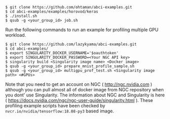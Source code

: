 ```
$ git clone https://github.com/ohtaman/abci-examples.git
$ cd abci-examples/examples/horovod/keras
$ ./install.sh
$ qsub -g <your_group_id> job.sh
```

Run the following commands to run an example for profiling multiple GPU workload.

```
$ git clone https://github.com/lazykyama/abci-examples.git
$ cd abci-examples/
$ export SINGULARITY_DOCKER_USERNAME='$oauthtoken'
$ export SINGULARITY_DOCKER_PASSWORD=<Your NGC API key>
$ singularity build <Singularity image name> <Docker image>
$ qsub -g <your_group_id> prepare_mnist_profile_sample.sh
$ qsub -g <your_group_id> multigpu_prof_test.sh <Singularity image path> <#GPUs>
```

Note that you need to get an account on NGC ( http://ngc.nvidia.com ) although you can pull almost all of docker image from NGC repository when you dont' use Singularity. The information about NGC and Singularity is here ( https://docs.nvidia.com/ngc/ngc-user-guide/singularity.html ).
These profiling example scripts have been checked by `nvcr.io/nvidia/tensorflow:18.08-py3` based image.
